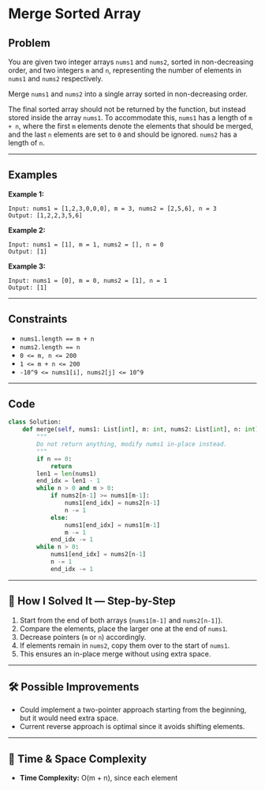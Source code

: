 # Merge Sorted Array

## Problem
You are given two integer arrays `nums1` and `nums2`, sorted in non-decreasing order, and two integers `m` and `n`, representing the number of elements in `nums1` and `nums2` respectively.  

Merge `nums1` and `nums2` into a single array sorted in non-decreasing order.  

The final sorted array should not be returned by the function, but instead stored inside the array `nums1`. To accommodate this, `nums1` has a length of `m + n`, where the first `m` elements denote the elements that should be merged, and the last `n` elements are set to `0` and should be ignored. `nums2` has a length of `n`.

---

## Examples

**Example 1:**
```
Input: nums1 = [1,2,3,0,0,0], m = 3, nums2 = [2,5,6], n = 3
Output: [1,2,2,3,5,6]
```

**Example 2:**
```
Input: nums1 = [1], m = 1, nums2 = [], n = 0
Output: [1]
```

**Example 3:**
```
Input: nums1 = [0], m = 0, nums2 = [1], n = 1
Output: [1]
```

---

## Constraints
- `nums1.length == m + n`  
- `nums2.length == n`  
- `0 <= m, n <= 200`  
- `1 <= m + n <= 200`  
- `-10^9 <= nums1[i], nums2[j] <= 10^9`  

---

## Code
```python
class Solution:
    def merge(self, nums1: List[int], m: int, nums2: List[int], n: int) -> None:
        """
        Do not return anything, modify nums1 in-place instead.
        """
        if n == 0:
            return
        len1 = len(nums1)
        end_idx = len1 - 1
        while n > 0 and m > 0:
            if nums2[n-1] >= nums1[m-1]:
                nums1[end_idx] = nums2[n-1]
                n -= 1
            else:
                nums1[end_idx] = nums1[m-1]
                m -= 1
            end_idx -= 1
        while n > 0:
            nums1[end_idx] = nums2[n-1]
            n -= 1
            end_idx -= 1
```

---

## 🧩 How I Solved It — Step-by-Step
1. Start from the end of both arrays (`nums1[m-1]` and `nums2[n-1]`).  
2. Compare the elements, place the larger one at the end of `nums1`.  
3. Decrease pointers (`m` or `n`) accordingly.  
4. If elements remain in `nums2`, copy them over to the start of `nums1`.  
5. This ensures an in-place merge without using extra space.  

---

## 🛠️ Possible Improvements
- Could implement a two-pointer approach starting from the beginning, but it would need extra space.  
- Current reverse approach is optimal since it avoids shifting elements.  

---

## 🧠 Time & Space Complexity
- **Time Complexity:** O(m + n), since each element
